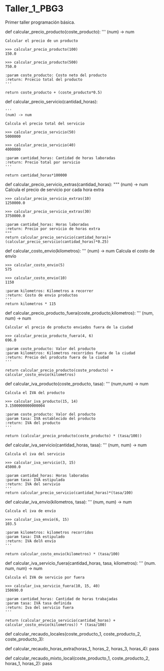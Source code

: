 # Taller_1_PBG3
Primer taller programación básica. 

def calcular_precio_producto(coste_producto):
    '''
    (num) -> num

    Calcular el precio de un producto

    >>> calcular_precio_producto(100)
    150.0

    >>> calcular_precio_producto(500)
    750.0

    :param coste_producto: Costo neto del producto
    :return: Prcecio total del producto
    '''

    return coste_producto + (coste_producto*0.5)

def calcular_precio_servicio(cantidad_horas):

    '''
    (num) -> num

    Calcula el precio total del servicio

    >>> calcular_precio_servicio(50)
    5000000

    >>> calcular_precio_servicio(40)
    4000000

    :param cantidad_horas: Cantidad de horas laboradas
    :return: Precio total por servicio
    '''

    return cantidad_horas*100000

def calcular_precio_servicio_extras(cantidad_horas):
    """
    (num) -> num
    Calcula el precio de servicio por cada hora extra

    >>> calcular_precio_servicio_extras(10)
    1250000.0

    >>> calcular_precio_servicio_extras(30)
    3750000.0

    :param cantidad_horas: Horas laboradas
    :return: Precio por servicio de horas extra
    """
    return calcular_precio_servicio(cantidad_horas)+(calcular_precio_servicio(cantidad_horas)*0.25)

def calcular_costo_envio(kilometros):
    '''
    (num) -> num
    Calcula el costo de envío

    >>> calcular_costo_envio(5)
    575

    >>> calcular_costo_envio(10)
    1150

    :param kilometros: Kilometros a recorrer
    :return: Costo de envio productos
    '''
    return kilometros * 115

def calcular_precio_producto_fuera(coste_producto,kilometros):
    '''
    (num, num) -> num

    Calcular el precio de producto enviados fuera de la ciudad

    >>> calcular_precio_producto_fuera(4, 6)
    696.0

    :param coste_producto: Valor del producto
    :param kilometros: Kilometros recorridos fuera de la ciudad
    :return: Precio del prodcuto fuera de la ciudad
    '''

    return calcular_precio_producto(coste_producto) +  calcular_costo_envio(kilometros)

def calcular_iva_producto(coste_producto, tasa):
    '''
    (num,num) -> num

    Calcula el IVA del producto

    >>> calcular_iva_producto(15, 14)
    3.1500000000000004

    :param coste_producto: Valor del producto
    :param tasa: IVA establecido del producto
    :return: IVA del producto
    '''

    return (calcular_precio_producto(coste_producto) * (tasa/100))

def calcular_iva_servicio(cantidad_horas, tasa):
    '''
    (num, num) -> num

    Calcula el iva del servicio

    >>> calcular_iva_servicio(3, 15)
    45000.0

    :param cantidad_horas: Horas laboradas
    :param tasa: IVA estipulada
    :return: IVA del servivio
    '''
    return calcular_precio_servicio(cantidad_horas)*(tasa/100)


def calcular_iva_envio(kilometros, tasa):
    '''
    (num, num) -> num

    Calcula el iva de envío

    >>> calcular_iva_envio(6, 15)
    103.5

    :param kilometros: kilometros recorridos
    :param tasa: IVA estipulado
    :return: IVA delñ envío
    '''

    return calcular_costo_envio(kilometros) * (tasa/100)


def calcular_iva_servicio_fuera(cantidad_horas, tasa, kilometros):
    '''
    (num. num, num) -> num

    Calcula el IVA de servicio por fuera

    >>> calcular_iva_servicio_fuera(10, 15, 40)
    150690.0

    :param cantidad_horas: Cantidad de horas trabajadas
    :param tasa: IVA tasa definida
    :return: Iva del servicio fuera
    '''

    return (calcular_precio_servicio(cantidad_horas) + calcular_costo_envio(kilometros)) * (tasa/100)

def calcular_recaudo_locales(coste_producto_1,
                             coste_producto_2,
                             coste_producto_3):
    

def calcular_recaudo_horas_extra(horas_1,
                                 horas_2,
                                 horas_3,
                                 horas_4):
    pass


def calcular_recaudo_mixto_local(coste_producto_1,
                                 coste_producto_2,
                                 horas_1,
                                 horas_2):
    pass
